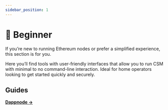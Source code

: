```yaml
---
sidebar_position: 1
---
```


# 🔰 Beginner

If you’re new to running Ethereum nodes or prefer a simplified experience, this section is for you.

Here you’ll find tools with user-friendly interfaces that allow you to run CSM with minimal to no command-line interaction. Ideal for home operators looking to get started quickly and securely.

## Guides

[**Dappnode →**](./dappnode)